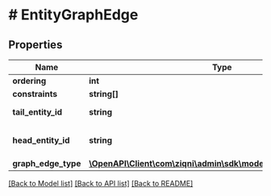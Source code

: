 # # EntityGraphEdge

## Properties

Name | Type | Description | Notes
------------ | ------------- | ------------- | -------------
**ordering** | **int** |  |
**constraints** | **string[]** |  | [optional]
**tail_entity_id** | **string** | X the tail of the edge | [optional]
**head_entity_id** | **string** | Y the head of the edge. | [optional]
**graph_edge_type** | [**\OpenAPI\Client\com\ziqni\admin\sdk\model\EntityGraphEdgeType**](EntityGraphEdgeType.md) |  | [optional]

[[Back to Model list]](../../README.md#models) [[Back to API list]](../../README.md#endpoints) [[Back to README]](../../README.md)
